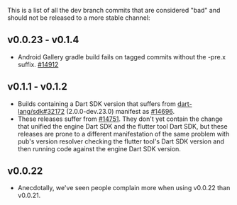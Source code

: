 This is a list of all the dev branch commits that are considered "bad" and should not be released to a more stable channel:

## v0.0.23 - v0.1.4
* Android Gallery gradle build fails on tagged commits without the -pre.x suffix. [#14912](https://github.com/flutter/flutter/issues/14912)

## v0.1.1 - v0.1.2

* Builds containing a Dart SDK version that suffers from [dart-lang/sdk#32172](https://github.com/dart-lang/sdk/issues/32172) (2.0.0-dev.23.0) manifest as [#14696](https://github.com/flutter/flutter/issues/14696).
* These releases suffer from [#14751](https://github.com/flutter/flutter/issues/14751).  They don't yet contain the change that unified the engine Dart SDK and the flutter tool Dart SDK, but these releases are prone to a different manifestation of the same problem with pub's version resolver checking the flutter tool's Dart SDK version and then running code against the engine Dart SDK version. 

## v0.0.22

* Anecdotally, we've seen people complain more when using v0.0.22 than v0.0.21.
